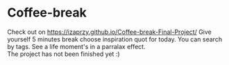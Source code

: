 # Coffee-break 
Check out on https://izaprzy.github.io/Coffee-break-Final-Project/ 
Give yourself 5 minutes break choose inspiration quot for today. You can search by tags. See a life moment's in a parralax effect.  
The project has not been finished yet :) 